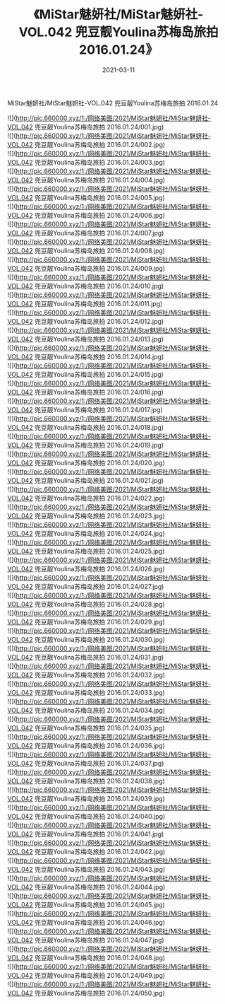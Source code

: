 ﻿---
layout: post
title:  《MiStar魅妍社/MiStar魅妍社-VOL.042 兜豆靓Youlina苏梅岛旅拍 2016.01.24》
date:   2021-03-11
img: http://pic.660000.xyz/1:/网络美图/2021/MiStar魅妍社/MiStar魅妍社-VOL.042 兜豆靓Youlina苏梅岛旅拍 2016.01.24/000.jpg
categories: [美女, 清纯, 唯美]
---

MiStar魅妍社/MiStar魅妍社-VOL.042 兜豆靓Youlina苏梅岛旅拍 2016.01.24

 ![](http://pic.660000.xyz/1:/网络美图/2021/MiStar魅妍社/MiStar魅妍社-VOL.042 兜豆靓Youlina苏梅岛旅拍 2016.01.24/001.jpg) <br>![](http://pic.660000.xyz/1:/网络美图/2021/MiStar魅妍社/MiStar魅妍社-VOL.042 兜豆靓Youlina苏梅岛旅拍 2016.01.24/002.jpg) <br>![](http://pic.660000.xyz/1:/网络美图/2021/MiStar魅妍社/MiStar魅妍社-VOL.042 兜豆靓Youlina苏梅岛旅拍 2016.01.24/003.jpg) <br>![](http://pic.660000.xyz/1:/网络美图/2021/MiStar魅妍社/MiStar魅妍社-VOL.042 兜豆靓Youlina苏梅岛旅拍 2016.01.24/004.jpg) <br>![](http://pic.660000.xyz/1:/网络美图/2021/MiStar魅妍社/MiStar魅妍社-VOL.042 兜豆靓Youlina苏梅岛旅拍 2016.01.24/005.jpg) <br>![](http://pic.660000.xyz/1:/网络美图/2021/MiStar魅妍社/MiStar魅妍社-VOL.042 兜豆靓Youlina苏梅岛旅拍 2016.01.24/006.jpg) <br>![](http://pic.660000.xyz/1:/网络美图/2021/MiStar魅妍社/MiStar魅妍社-VOL.042 兜豆靓Youlina苏梅岛旅拍 2016.01.24/007.jpg) <br>![](http://pic.660000.xyz/1:/网络美图/2021/MiStar魅妍社/MiStar魅妍社-VOL.042 兜豆靓Youlina苏梅岛旅拍 2016.01.24/008.jpg) <br>![](http://pic.660000.xyz/1:/网络美图/2021/MiStar魅妍社/MiStar魅妍社-VOL.042 兜豆靓Youlina苏梅岛旅拍 2016.01.24/009.jpg) <br>![](http://pic.660000.xyz/1:/网络美图/2021/MiStar魅妍社/MiStar魅妍社-VOL.042 兜豆靓Youlina苏梅岛旅拍 2016.01.24/010.jpg) <br>![](http://pic.660000.xyz/1:/网络美图/2021/MiStar魅妍社/MiStar魅妍社-VOL.042 兜豆靓Youlina苏梅岛旅拍 2016.01.24/011.jpg) <br>![](http://pic.660000.xyz/1:/网络美图/2021/MiStar魅妍社/MiStar魅妍社-VOL.042 兜豆靓Youlina苏梅岛旅拍 2016.01.24/012.jpg) <br>![](http://pic.660000.xyz/1:/网络美图/2021/MiStar魅妍社/MiStar魅妍社-VOL.042 兜豆靓Youlina苏梅岛旅拍 2016.01.24/013.jpg) <br>![](http://pic.660000.xyz/1:/网络美图/2021/MiStar魅妍社/MiStar魅妍社-VOL.042 兜豆靓Youlina苏梅岛旅拍 2016.01.24/014.jpg) <br>![](http://pic.660000.xyz/1:/网络美图/2021/MiStar魅妍社/MiStar魅妍社-VOL.042 兜豆靓Youlina苏梅岛旅拍 2016.01.24/015.jpg) <br>![](http://pic.660000.xyz/1:/网络美图/2021/MiStar魅妍社/MiStar魅妍社-VOL.042 兜豆靓Youlina苏梅岛旅拍 2016.01.24/016.jpg) <br>![](http://pic.660000.xyz/1:/网络美图/2021/MiStar魅妍社/MiStar魅妍社-VOL.042 兜豆靓Youlina苏梅岛旅拍 2016.01.24/017.jpg) <br>![](http://pic.660000.xyz/1:/网络美图/2021/MiStar魅妍社/MiStar魅妍社-VOL.042 兜豆靓Youlina苏梅岛旅拍 2016.01.24/018.jpg) <br>![](http://pic.660000.xyz/1:/网络美图/2021/MiStar魅妍社/MiStar魅妍社-VOL.042 兜豆靓Youlina苏梅岛旅拍 2016.01.24/019.jpg) <br>![](http://pic.660000.xyz/1:/网络美图/2021/MiStar魅妍社/MiStar魅妍社-VOL.042 兜豆靓Youlina苏梅岛旅拍 2016.01.24/020.jpg) <br>![](http://pic.660000.xyz/1:/网络美图/2021/MiStar魅妍社/MiStar魅妍社-VOL.042 兜豆靓Youlina苏梅岛旅拍 2016.01.24/021.jpg) <br>![](http://pic.660000.xyz/1:/网络美图/2021/MiStar魅妍社/MiStar魅妍社-VOL.042 兜豆靓Youlina苏梅岛旅拍 2016.01.24/022.jpg) <br>![](http://pic.660000.xyz/1:/网络美图/2021/MiStar魅妍社/MiStar魅妍社-VOL.042 兜豆靓Youlina苏梅岛旅拍 2016.01.24/023.jpg) <br>![](http://pic.660000.xyz/1:/网络美图/2021/MiStar魅妍社/MiStar魅妍社-VOL.042 兜豆靓Youlina苏梅岛旅拍 2016.01.24/024.jpg) <br>![](http://pic.660000.xyz/1:/网络美图/2021/MiStar魅妍社/MiStar魅妍社-VOL.042 兜豆靓Youlina苏梅岛旅拍 2016.01.24/025.jpg) <br>![](http://pic.660000.xyz/1:/网络美图/2021/MiStar魅妍社/MiStar魅妍社-VOL.042 兜豆靓Youlina苏梅岛旅拍 2016.01.24/026.jpg) <br>![](http://pic.660000.xyz/1:/网络美图/2021/MiStar魅妍社/MiStar魅妍社-VOL.042 兜豆靓Youlina苏梅岛旅拍 2016.01.24/027.jpg) <br>![](http://pic.660000.xyz/1:/网络美图/2021/MiStar魅妍社/MiStar魅妍社-VOL.042 兜豆靓Youlina苏梅岛旅拍 2016.01.24/028.jpg) <br>![](http://pic.660000.xyz/1:/网络美图/2021/MiStar魅妍社/MiStar魅妍社-VOL.042 兜豆靓Youlina苏梅岛旅拍 2016.01.24/029.jpg) <br>![](http://pic.660000.xyz/1:/网络美图/2021/MiStar魅妍社/MiStar魅妍社-VOL.042 兜豆靓Youlina苏梅岛旅拍 2016.01.24/030.jpg) <br>![](http://pic.660000.xyz/1:/网络美图/2021/MiStar魅妍社/MiStar魅妍社-VOL.042 兜豆靓Youlina苏梅岛旅拍 2016.01.24/031.jpg) <br>![](http://pic.660000.xyz/1:/网络美图/2021/MiStar魅妍社/MiStar魅妍社-VOL.042 兜豆靓Youlina苏梅岛旅拍 2016.01.24/032.jpg) <br>![](http://pic.660000.xyz/1:/网络美图/2021/MiStar魅妍社/MiStar魅妍社-VOL.042 兜豆靓Youlina苏梅岛旅拍 2016.01.24/033.jpg) <br>![](http://pic.660000.xyz/1:/网络美图/2021/MiStar魅妍社/MiStar魅妍社-VOL.042 兜豆靓Youlina苏梅岛旅拍 2016.01.24/034.jpg) <br>![](http://pic.660000.xyz/1:/网络美图/2021/MiStar魅妍社/MiStar魅妍社-VOL.042 兜豆靓Youlina苏梅岛旅拍 2016.01.24/035.jpg) <br>![](http://pic.660000.xyz/1:/网络美图/2021/MiStar魅妍社/MiStar魅妍社-VOL.042 兜豆靓Youlina苏梅岛旅拍 2016.01.24/036.jpg) <br>![](http://pic.660000.xyz/1:/网络美图/2021/MiStar魅妍社/MiStar魅妍社-VOL.042 兜豆靓Youlina苏梅岛旅拍 2016.01.24/037.jpg) <br>![](http://pic.660000.xyz/1:/网络美图/2021/MiStar魅妍社/MiStar魅妍社-VOL.042 兜豆靓Youlina苏梅岛旅拍 2016.01.24/038.jpg) <br>![](http://pic.660000.xyz/1:/网络美图/2021/MiStar魅妍社/MiStar魅妍社-VOL.042 兜豆靓Youlina苏梅岛旅拍 2016.01.24/039.jpg) <br>![](http://pic.660000.xyz/1:/网络美图/2021/MiStar魅妍社/MiStar魅妍社-VOL.042 兜豆靓Youlina苏梅岛旅拍 2016.01.24/040.jpg) <br>![](http://pic.660000.xyz/1:/网络美图/2021/MiStar魅妍社/MiStar魅妍社-VOL.042 兜豆靓Youlina苏梅岛旅拍 2016.01.24/041.jpg) <br>![](http://pic.660000.xyz/1:/网络美图/2021/MiStar魅妍社/MiStar魅妍社-VOL.042 兜豆靓Youlina苏梅岛旅拍 2016.01.24/042.jpg) <br>![](http://pic.660000.xyz/1:/网络美图/2021/MiStar魅妍社/MiStar魅妍社-VOL.042 兜豆靓Youlina苏梅岛旅拍 2016.01.24/043.jpg) <br>![](http://pic.660000.xyz/1:/网络美图/2021/MiStar魅妍社/MiStar魅妍社-VOL.042 兜豆靓Youlina苏梅岛旅拍 2016.01.24/044.jpg) <br>![](http://pic.660000.xyz/1:/网络美图/2021/MiStar魅妍社/MiStar魅妍社-VOL.042 兜豆靓Youlina苏梅岛旅拍 2016.01.24/045.jpg) <br>![](http://pic.660000.xyz/1:/网络美图/2021/MiStar魅妍社/MiStar魅妍社-VOL.042 兜豆靓Youlina苏梅岛旅拍 2016.01.24/046.jpg) <br>![](http://pic.660000.xyz/1:/网络美图/2021/MiStar魅妍社/MiStar魅妍社-VOL.042 兜豆靓Youlina苏梅岛旅拍 2016.01.24/047.jpg) <br>![](http://pic.660000.xyz/1:/网络美图/2021/MiStar魅妍社/MiStar魅妍社-VOL.042 兜豆靓Youlina苏梅岛旅拍 2016.01.24/048.jpg) <br>![](http://pic.660000.xyz/1:/网络美图/2021/MiStar魅妍社/MiStar魅妍社-VOL.042 兜豆靓Youlina苏梅岛旅拍 2016.01.24/049.jpg) <br>![](http://pic.660000.xyz/1:/网络美图/2021/MiStar魅妍社/MiStar魅妍社-VOL.042 兜豆靓Youlina苏梅岛旅拍 2016.01.24/050.jpg) <br>